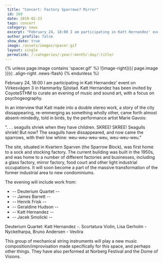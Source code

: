 ```yaml
---
 title: "Concert: Factory Sparrows? Mirror"
 id: 169
 date: 2019-02-23
 tags: concert
 category: news
 excerpt: "February 24, 18:00 I am participating in Katt Hernandez' event on Virkesvägen 3 in Hammarby Sjöstad. Katt Hernandez has been invited by CoyoteSTHM to curate an evening of music and sound art, with a..."
 author_profile: false
 show_date: true
 image: /assets/images/spacer.gif
 layout: single
 permalink: /:categories/:year/:month/:day/:title/
---
```

{% unless page.image contains 'spacer.gif' %}
   ![image-right]({{ page.image }}){: .align-right .news-flash}
{% endunless %}

February 24, 18:00 I am participating in Katt Hernandez' event on Virkesvägen 3 in Hammarby Sjöstad. Katt Hernandez has been invited by CoyoteSTHM to curate an evening of music and sound art, with a focus on psychogeography. 

In an interview that Katt made into a double stereo work, a story of the city dissappearing, re-emmerging as something wholly other, came forth almost absent-mindedly, told in birds, by the performance artist Marie Gavois:



". . . seagulls shriek when they have children. SKREE! SKREE! Seagulls shriek! But now? The seagulls have dissappeared, and now came the sparrows, with their low whine: weu-weu-weu-weu, weu-weu-weu."




The site, situated in Kvartern Sparven (the Sparrow Block), was first home to a sock and stocking factory. The current building was built in the 1950s, and was home to a number of different factories and businesses, including a glass factory, mirror factory, food court and other light industrial occupations. It will soon become a part of the massive transformation of the former industrial area to new condominiums. 



The evening will include work from:



<ul>
<li>
-- Deuterium Quartet --
<li>
-- James Barrett --
<li>
-- Henrik Frisk --
<li>
-- Geraldine Hudson --
<li>
-- Katt Hernandez --
<li>
-- Jacek Smolicki --
</ul>



Deuterium Quartet:
Katt Hernandez -. Scortatura Violin, 
Lisa Gerholm - Nyckelharpa, 
Bruno Andersen - Vevlira



This group of mechanical string instruments will play a new music composition/improvisation made specifically for this space, and perhaps other things. They have also performed at Norberg Festival and the Dome of Visions. 


